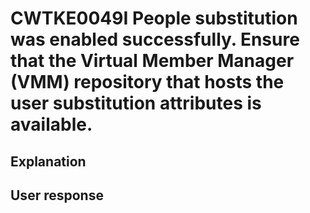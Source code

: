 # CWTKE0049I People substitution was enabled successfully. Ensure that the Virtual Member Manager (VMM) repository that hosts the user substitution attributes is available.

## Explanation

## User response